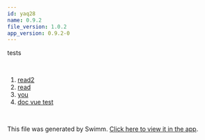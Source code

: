 ```yaml
---
id: yaq28
name: 0.9.2
file_version: 1.0.2
app_version: 0.9.2-0
---
```


<!-- Intro - Do not remove this comment -->
tests

<br/>

<!-- Steps - Do not remove this comment -->
1. [read2](https://raw.githubusercontent.com/maozSwimm/azerothcore-wotlk/master/.github/README.md)
2. [read](https://raw.githubusercontent.com/swimmio/swimm/develop/README.md?token=GHSAT0AAAAAABVZIB7NNBSPESBLIHASVKF6YV5OWWA)
3. [you](https://www.youtube.com/watch?v=6DnLm4aqgz8)
4. [doc vue test](doc-vue-test.4bmc7.sw.md)


<br/>

This file was generated by Swimm. [Click here to view it in the app](https://swimm-web-app.web.app/repos/Z2l0aHViJTNBJTNBYXplcm90aGNvcmUtd290bGslM0ElM0FtYW96U3dpbW0=/docs/yaq28).